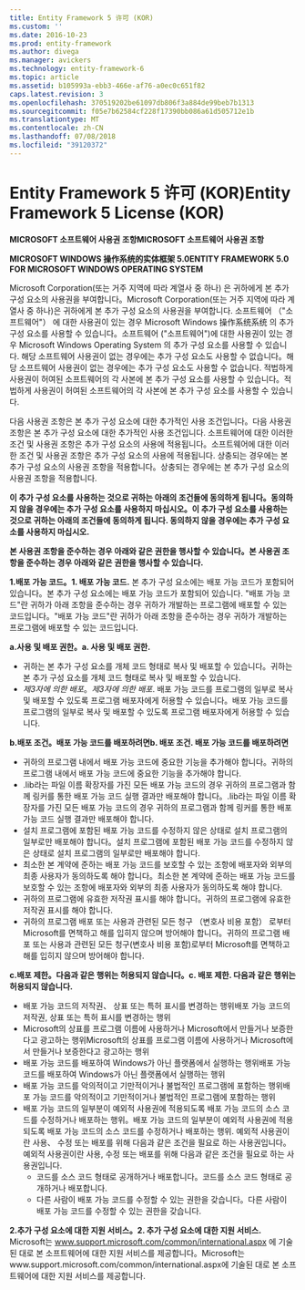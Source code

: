 ```yaml
---
title: Entity Framework 5 许可 (KOR)
ms.custom: ''
ms.date: 2016-10-23
ms.prod: entity-framework
ms.author: divega
ms.manager: avickers
ms.technology: entity-framework-6
ms.topic: article
ms.assetid: b105993a-ebb3-466e-af76-a0ec0c651f82
caps.latest.revision: 3
ms.openlocfilehash: 370519202be61097db806f3a884de99beb7b1313
ms.sourcegitcommit: f05e7b62584cf228f17390bb086a61d505712e1b
ms.translationtype: MT
ms.contentlocale: zh-CN
ms.lasthandoff: 07/08/2018
ms.locfileid: "39120372"
---
```

# <a name="entity-framework-5-license-kor"></a><span data-ttu-id="0880d-102">Entity Framework 5 许可 (KOR)</span><span class="sxs-lookup"><span data-stu-id="0880d-102">Entity Framework 5 License (KOR)</span></span>
<span data-ttu-id="0880d-103">**MICROSOFT 소프트웨어 사용권 조항**</span><span class="sxs-lookup"><span data-stu-id="0880d-103">**MICROSOFT 소프트웨어 사용권 조항**</span></span>

<span data-ttu-id="0880d-104">**MICROSOFT WINDOWS 操作系统的实体框架 5.0**</span><span class="sxs-lookup"><span data-stu-id="0880d-104">**ENTITY FRAMEWORK 5.0 FOR MICROSOFT WINDOWS OPERATING SYSTEM**</span></span>

<span data-ttu-id="0880d-105">Microsoft Corporation(또는 거주 지역에 따라 계열사 중 하나) 은 귀하에게 본 추가 구성 요소의 사용권을 부여합니다。</span><span class="sxs-lookup"><span data-stu-id="0880d-105">Microsoft Corporation(또는 거주 지역에 따라 계열사 중 하나)은 귀하에게 본 추가 구성 요소의 사용권을 부여합니다.</span></span> <span data-ttu-id="0880d-106">소프트웨어 （"소프트웨어"） 에 대한 사용권이 있는 경우 Microsoft Windows 操作系统系统 의 추가 구성 요소를 사용할 수 있습니다。</span><span class="sxs-lookup"><span data-stu-id="0880d-106">소프트웨어 ("소프트웨어")에 대한 사용권이 있는 경우 Microsoft Windows Operating System 의 추가 구성 요소를 사용할 수 있습니다.</span></span> <span data-ttu-id="0880d-107">해당 소프트웨어 사용권이 없는 경우에는 추가 구성 요소도 사용할 수 없습니다。</span><span class="sxs-lookup"><span data-stu-id="0880d-107">해당 소프트웨어 사용권이 없는 경우에는 추가 구성 요소도 사용할 수 없습니다.</span></span> <span data-ttu-id="0880d-108">적법하게 사용권이 허여된 소프트웨어의 각 사본에 본 추가 구성 요소를 사용할 수 있습니다。</span><span class="sxs-lookup"><span data-stu-id="0880d-108">적법하게 사용권이 허여된 소프트웨어의 각 사본에 본 추가 구성 요소를 사용할 수 있습니다.</span></span>

<span data-ttu-id="0880d-109">다음 사용권 조항은 본 추가 구성 요소에 대한 추가적인 사용 조건입니다。</span><span class="sxs-lookup"><span data-stu-id="0880d-109">다음 사용권 조항은 본 추가 구성 요소에 대한 추가적인 사용 조건입니다.</span></span> <span data-ttu-id="0880d-110">소프트웨어에 대한 이러한 조건 및 사용권 조항은 추가 구성 요소의 사용에 적용됩니다。</span><span class="sxs-lookup"><span data-stu-id="0880d-110">소프트웨어에 대한 이러한 조건 및 사용권 조항은 추가 구성 요소의 사용에 적용됩니다.</span></span> <span data-ttu-id="0880d-111">상충되는 경우에는 본 추가 구성 요소의 사용권 조항을 적용합니다。</span><span class="sxs-lookup"><span data-stu-id="0880d-111">상충되는 경우에는 본 추가 구성 요소의 사용권 조항을 적용합니다.</span></span>

<span data-ttu-id="0880d-112">**이 추가 구성 요소를 사용하는 것으로 귀하는 아래의 조건들에 동의하게 됩니다。동의하지 않을 경우에는 추가 구성 요소를 사용하지 마십시오。**</span><span class="sxs-lookup"><span data-stu-id="0880d-112">**이 추가 구성 요소를 사용하는 것으로 귀하는 아래의 조건들에 동의하게 됩니다. 동의하지 않을 경우에는 추가 구성 요소를 사용하지 마십시오.**</span></span>

<span data-ttu-id="0880d-113">**본 사용권 조항을 준수하는 경우 아래와 같은 권한을 행사할 수 있습니다。**</span><span class="sxs-lookup"><span data-stu-id="0880d-113">**본 사용권 조항을 준수하는 경우 아래와 같은 권한을 행사할 수 있습니다.**</span></span>

<span data-ttu-id="0880d-114">**1.배포 가능 코드。**</span><span class="sxs-lookup"><span data-stu-id="0880d-114">**1. 배포 가능 코드.**</span></span> <span data-ttu-id="0880d-115">본 추가 구성 요소에는 배포 가능 코드가 포함되어 있습니다。</span><span class="sxs-lookup"><span data-stu-id="0880d-115">본 추가 구성 요소에는 배포 가능 코드가 포함되어 있습니다.</span></span> <span data-ttu-id="0880d-116">"배포 가능 코드"란 귀하가 아래 조항을 준수하는 경우 귀하가 개발하는 프로그램에 배포할 수 있는 코드입니다。</span><span class="sxs-lookup"><span data-stu-id="0880d-116">"배포 가능 코드"란 귀하가 아래 조항을 준수하는 경우 귀하가 개발하는 프로그램에 배포할 수 있는 코드입니다.</span></span>

<span data-ttu-id="0880d-117">**a.사용 및 배포 권한。**</span><span class="sxs-lookup"><span data-stu-id="0880d-117">**a. 사용 및 배포 권한.**</span></span>

-   <span data-ttu-id="0880d-118">귀하는 본 추가 구성 요소를 개체 코드 형태로 복사 및 배포할 수 있습니다。</span><span class="sxs-lookup"><span data-stu-id="0880d-118">귀하는 본 추가 구성 요소를 개체 코드 형태로 복사 및 배포할 수 있습니다.</span></span>
-   <span data-ttu-id="0880d-119">*제3자에 의한 배포*。</span><span class="sxs-lookup"><span data-stu-id="0880d-119">*제3자에 의한 배포*.</span></span> <span data-ttu-id="0880d-120">배포 가능 코드를 프로그램의 일부로 복사 및 배포할 수 있도록 프로그램 배포자에게 허용할 수 있습니다。</span><span class="sxs-lookup"><span data-stu-id="0880d-120">배포 가능 코드를 프로그램의 일부로 복사 및 배포할 수 있도록 프로그램 배포자에게 허용할 수 있습니다.</span></span>

<span data-ttu-id="0880d-121">**b.배포 조건。배포 가능 코드를 배포하려면**</span><span class="sxs-lookup"><span data-stu-id="0880d-121">**b. 배포 조건. 배포 가능 코드를 배포하려면**</span></span>

-   <span data-ttu-id="0880d-122">귀하의 프로그램 내에서 배포 가능 코드에 중요한 기능을 추가해야 합니다。</span><span class="sxs-lookup"><span data-stu-id="0880d-122">귀하의 프로그램 내에서 배포 가능 코드에 중요한 기능을 추가해야 합니다.</span></span>
-   <span data-ttu-id="0880d-123">.lib라는 파일 이름 확장자를 가진 모든 배포 가능 코드의 경우 귀하의 프로그램과 함께 링커를 통한 배포 가능 코드 실행 결과만 배포해야 합니다。</span><span class="sxs-lookup"><span data-stu-id="0880d-123">.lib라는 파일 이름 확장자를 가진 모든 배포 가능 코드의 경우 귀하의 프로그램과 함께 링커를 통한 배포 가능 코드 실행 결과만 배포해야 합니다.</span></span>
-   <span data-ttu-id="0880d-124">설치 프로그램에 포함된 배포 가능 코드를 수정하지 않은 상태로 설치 프로그램의 일부로만 배포해야 합니다。</span><span class="sxs-lookup"><span data-stu-id="0880d-124">설치 프로그램에 포함된 배포 가능 코드를 수정하지 않은 상태로 설치 프로그램의 일부로만 배포해야 합니다.</span></span>
-   <span data-ttu-id="0880d-125">최소한 본 계약에 준하는 배포 가능 코드를 보호할 수 있는 조항에 배포자와 외부의 최종 사용자가 동의하도록 해야 합니다。</span><span class="sxs-lookup"><span data-stu-id="0880d-125">최소한 본 계약에 준하는 배포 가능 코드를 보호할 수 있는 조항에 배포자와 외부의 최종 사용자가 동의하도록 해야 합니다.</span></span>
-   <span data-ttu-id="0880d-126">귀하의 프로그램에 유효한 저작권 표시를 해야 합니다。</span><span class="sxs-lookup"><span data-stu-id="0880d-126">귀하의 프로그램에 유효한 저작권 표시를 해야 합니다.</span></span>
-   <span data-ttu-id="0880d-127">귀하의 프로그램 배포 또는 사용과 관련된 모든 청구 （변호사 비용 포함） 로부터 Microsoft를 면책하고 해를 입히지 않으며 방어해야 합니다。</span><span class="sxs-lookup"><span data-stu-id="0880d-127">귀하의 프로그램 배포 또는 사용과 관련된 모든 청구(변호사 비용 포함)로부터 Microsoft를 면책하고 해를 입히지 않으며 방어해야 합니다.</span></span>

<span data-ttu-id="0880d-128">**c.배포 제한。다음과 같은 행위는 허용되지 않습니다。**</span><span class="sxs-lookup"><span data-stu-id="0880d-128">**c. 배포 제한. 다음과 같은 행위는 허용되지 않습니다.**</span></span>

-   <span data-ttu-id="0880d-129">배포 가능 코드의 저작권、 상표 또는 특허 표시를 변경하는 행위</span><span class="sxs-lookup"><span data-stu-id="0880d-129">배포 가능 코드의 저작권, 상표 또는 특허 표시를 변경하는 행위</span></span>
-   <span data-ttu-id="0880d-130">Microsoft의 상표를 프로그램 이름에 사용하거나 Microsoft에서 만들거나 보증한다고 광고하는 행위</span><span class="sxs-lookup"><span data-stu-id="0880d-130">Microsoft의 상표를 프로그램 이름에 사용하거나 Microsoft에서 만들거나 보증한다고 광고하는 행위</span></span>
-   <span data-ttu-id="0880d-131">배포 가능 코드를 배포하여 Windows가 아닌 플랫폼에서 실행하는 행위</span><span class="sxs-lookup"><span data-stu-id="0880d-131">배포 가능 코드를 배포하여 Windows가 아닌 플랫폼에서 실행하는 행위</span></span>
-   <span data-ttu-id="0880d-132">배포 가능 코드를 악의적이고 기만적이거나 불법적인 프로그램에 포함하는 행위</span><span class="sxs-lookup"><span data-stu-id="0880d-132">배포 가능 코드를 악의적이고 기만적이거나 불법적인 프로그램에 포함하는 행위</span></span>
-   <span data-ttu-id="0880d-133">배포 가능 코드의 일부분이 예외적 사용권에 적용되도록 배포 가능 코드의 소스 코드를 수정하거나 배포하는 행위。</span><span class="sxs-lookup"><span data-stu-id="0880d-133">배포 가능 코드의 일부분이 예외적 사용권에 적용되도록 배포 가능 코드의 소스 코드를 수정하거나 배포하는 행위.</span></span> <span data-ttu-id="0880d-134">예외적 사용권이란 사용、 수정 또는 배포를 위해 다음과 같은 조건을 필요로 하는 사용권입니다。</span><span class="sxs-lookup"><span data-stu-id="0880d-134">예외적 사용권이란 사용, 수정 또는 배포를 위해 다음과 같은 조건을 필요로 하는 사용권입니다.</span></span>
    -   <span data-ttu-id="0880d-135">코드를 소스 코드 형태로 공개하거나 배포합니다。</span><span class="sxs-lookup"><span data-stu-id="0880d-135">코드를 소스 코드 형태로 공개하거나 배포합니다.</span></span>
    -   <span data-ttu-id="0880d-136">다른 사람이 배포 가능 코드를 수정할 수 있는 권한을 갖습니다。</span><span class="sxs-lookup"><span data-stu-id="0880d-136">다른 사람이 배포 가능 코드를 수정할 수 있는 권한을 갖습니다.</span></span>

<span data-ttu-id="0880d-137">**2.추가 구성 요소에 대한 지원 서비스。**</span><span class="sxs-lookup"><span data-stu-id="0880d-137">**2. 추가 구성 요소에 대한 지원 서비스.**</span></span> <span data-ttu-id="0880d-138">Microsoft는 www.support.microsoft.com/common/international.aspx 에 기술된 대로 본 소프트웨어에 대한 지원 서비스를 제공합니다。</span><span class="sxs-lookup"><span data-stu-id="0880d-138">Microsoft는www.support.microsoft.com/common/international.aspx에 기술된 대로 본 소프트웨어에 대한 지원 서비스를 제공합니다.</span></span>
